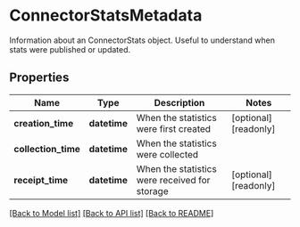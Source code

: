 # ConnectorStatsMetadata

Information about an ConnectorStats object. Useful to understand when stats were published or updated. 
## Properties
Name | Type | Description | Notes
------------ | ------------- | ------------- | -------------
**creation_time** | **datetime** | When the statistics were first created | [optional] [readonly] 
**collection_time** | **datetime** | When the statistics were collected | 
**receipt_time** | **datetime** | When the statistics were received for storage | [optional] [readonly] 

[[Back to Model list]](../README.md#documentation-for-models) [[Back to API list]](../README.md#documentation-for-api-endpoints) [[Back to README]](../README.md)


